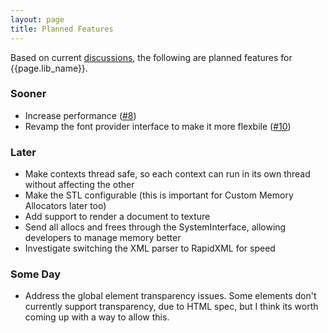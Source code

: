 ```yaml
---
layout: page
title: Planned Features
---
```


Based on current [discussions]({{page.lib_site}}/issues/), the following are planned features for {{page.lib_name}}.

### Sooner

* Increase performance ([#8]({{page.lib_site}}/issues/8))
* Revamp the font provider interface to make it more flexbile ([#10]({{page.lib_site}}/issues/10))

### Later

* Make contexts thread safe, so each context can run in its own thread without affecting the other 
* Make the STL configurable (this is important for Custom Memory Allocators later too) 
* Add support to render a document to texture
* Send all allocs and frees through the SystemInterface, allowing developers to manage memory better
* Investigate switching the XML parser to RapidXML for speed

### Some Day

* Address the global element transparency issues. Some elements don't currently support transparency, due to HTML spec, but I think its worth coming up with a way to allow this.

